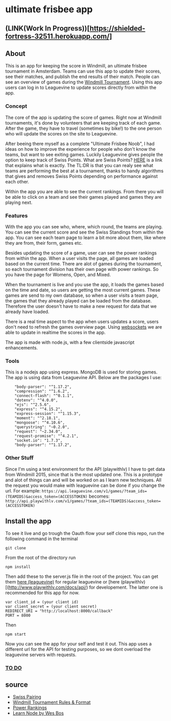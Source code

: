 # ultimate frisbee app

## (LINK(Work In Progress))[https://shielded-fortress-32511.herokuapp.com/]

## About
This is an app for keeping the score in Windmill, an ultimate frisbee tournament in Amsterdam. Teams can use this app to update their scores, see their matches, and publish the end results of their match. People can see an overview of games during the [Windmill Tournament](http://windmilltournament.com). Using this app users can log in to Leaguevine to update scores directly from within the app.

### Concept
The core of the app is updating the score of games. Right now at Windmill tournaments, it's done by volunteers that are keeping track of each game. After the game, they have to travel (sometimes by bike!) to the one person who will update the scores on the site to Leaguevine.

After beeing there myself as a complete "Ultimate Frisbee Noob", I had ideas on how to improve the experience for people who don't know the teams, but want to see exiting games. Luckily Leaguevine gives people the option to keep track of Swiss Points. What are Swiss Points? [HERE](https://www.leaguevine.com/blog/134/power-rankings-in-ultimate/) is a link that explains what is exactly. The TL:DR is that you can realy see what teams are performing the best at a tournament, thanks to handy algorithms that gives and removes Swiss Points depending on performance against each other.

Within the app you are able to see the current rankings. From there you will be able to click on a team and see their games played and games they are playing next.

### Features
With the app you can see who, where, which round, the teams are playing. You can see the current score and see the Swiss Standings from within the app. You can see each team page to learn a bit more about them, like where they are from, their form, games etc.

Besides updating the score of a game, user can see the power rankings from within the app. When a user visits the page, all games are loaded based on the current time. There are alot of games during the tournament, so each tournament division has their own page with power rankings. So you have the page for Womens, Open, and Mixed. 

When the tournament is live and you use the app, it loads the games based on the time and date, so users are getting the most current games. These games are send to my own database, so when a user visits a team page, the games that they already played can be loaded from the database. Therefore the user doesn't have to make a new request for data that we already have loaded.

There is a real time aspect to the app when users updates a score, users don't need to refresh the games overview page. Using [websockets](https://socket.io/) we are able to update in realtime the scores in the app. 

The app is made with node.js, with a few clientside javascript enhancements.

### Tools
This is a nodejs app using express. MongoDB is used for storing games. The app is using data from Leaguevine API. Below are the packages I use:
```
    "body-parser": "^1.17.2",
    "compression": "^1.6.2",
    "connect-flash": "^0.1.1",
    "dotenv": "^4.0.0",
    "ejs": "^2.5.6",
    "express": "^4.15.2",
    "express-session": "^1.15.3",
    "moment": "^2.18.1",
    "mongoose": "^4.10.6",
    "querystring": "~0.2.0",
    "request": "~2.34.0",
    "request-promise": "^4.2.1",
    "socket.io": "1.7.3",
    "body-parser": "^1.17.2",
```

### Other Stuff
Since I'm using a test environment for the API (playwithlv) I have to get data from Windmill 2015, since that is the most updated one. This is a prototype and alot of things can and will be worked on as I learn new techniques. All the request you would make with leaguevine can be done if you change the url. For example:
`https://api.leaguevine.com/v1/games/?team_ids=(TEAMIDS)&access_token=(ACCESSTOKEN)`
becomes:
`http://api.playwithlv.com/v1/games/?team_ids=(TEAMIDS)&access_token=(ACCESSTOKEN)`


## Install the app
To see it live and go trough the Oauth flow your self clone this repo, run the following command in the terminal
```
git clone
```

From the root of the directory run
```
npm install
```

Then add these to the server.js file in the root of the project. You can get them [here (leaguevine)](https://www.leaguevine.com/docs/api/) for regular leaguevine or [here (playwithlv)[(http://www.playwithlv.com/docs/api/) for developement. The latter one is recommended for this app for now.
```
var client_id = (your client id)
var client_secret = (your client secret)
REDIRECT_URI = "http://localhost:8000/callback"
PORT = 8000
```

Then
```
npm start
```

Now you can see the app for your self and test it out. This app uses a different url for the API for testing purposes, so we dont overload the leaguevine servers with requests.


### [TO DO](https://github.com/olli208/minor-frisbee-app/projects/1)


## source
- [Swiss Pairing](http://senseis.xmp.net/?SwissPairing)
- [Windmill Tournament Rules & Format](http://windmilltournament.com/tournament-info/rules-and-format/)
- [Power Rankings](https://www.leaguevine.com/blog/134/power-rankings-in-ultimate/)
- [Learn Node by Wes Bos](http://wesbos.com/learn-node/)
